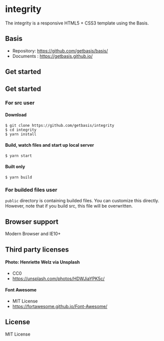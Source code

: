 # integrity
The integrity is a responsive HTML5 + CSS3 template using the Basis.

## Basis
* Repository: https://github.com/getbasis/basis/
* Documents : https://getbasis.github.io/

## Get started

## Get started
### For src user
#### Download
```
$ git clone https://github.com/getbasis/integrity
$ cd integrity
$ yarn install
```

#### Build, watch files and start up local server
```
$ yarn start
```

#### Built only
```
$ yarn build
```

### For builded files user
`public` directory is containing builded files. You can customize this directly.
However, note that if you build src, this file will be overwritten.

## Browser support
Modern Browser and IE10+

## Third party licenses
#### Photo: Henriette Welz via Unsplash
* CC0
* https://unsplash.com/photos/HDWJiaYPK5c/

#### Font Awesome
* MIT License
* https://fortawesome.github.io/Font-Awesome/

## License
MIT License
